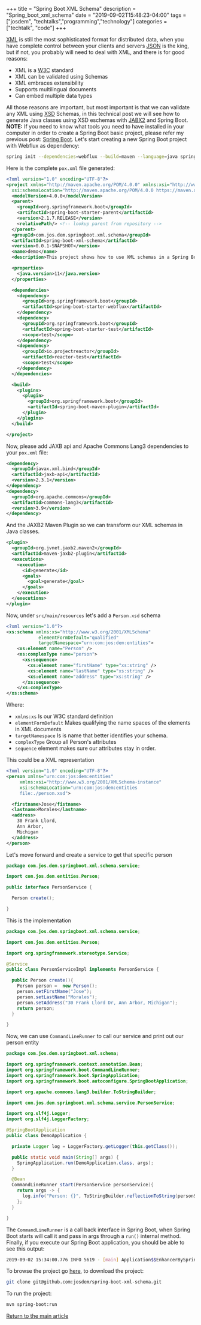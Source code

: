 +++
title =  "Spring Boot XML Schema"
description = "Spring_boot_xml_schema"
date = "2019-09-02T15:48:23-04:00"
tags = ["josdem", "techtalks","programming","technology"]
categories = ["techtalk", "code"]
+++

[XML](https://en.wikipedia.org/wiki/XML) is still the most sophisticated format for distributed data, when you have complete control between your clients and servers [JSON](https://en.wikipedia.org/wiki/JSON) is the king, but if not, you probably will need to deal with XML, and there is for good reasons:

* XML is a [W3C](https://en.wikipedia.org/wiki/World_Wide_Web_Consortium) standard
* XML can be validated using Schemas
* XML embraces extensibility
* Supports multilingual documents
* Can embed multiple data types

All those reasons are important, but most important is that we can validate any XML using [XSD](https://en.wikipedia.org/wiki/XML_Schema_(W3C)) Schemas, in this technical post we will see how to generate Java classes using XSD eschemas with [JABX2](https://github.com/highsource/maven-jaxb2-plugin/wiki) and Spring Boot. **NOTE:** If you need to know what tools you need to have installed in your computer in order to create a Spring Boot basic project, please refer my previous post: [Spring Boot](/techtalk/spring_boot). Let's start creating a new Spring Boot project with Webflux as dependency:

```bash
spring init --dependencies=webflux --build=maven --language=java spring-boot-xml-schema
```

Here is the complete `pox.xml` file generated:

```xml
<?xml version="1.0" encoding="UTF-8"?>
<project xmlns="http://maven.apache.org/POM/4.0.0" xmlns:xsi="http://www.w3.org/2001/XMLSchema-instance"
  xsi:schemaLocation="http://maven.apache.org/POM/4.0.0 https://maven.apache.org/xsd/maven-4.0.0.xsd">
  <modelVersion>4.0.0</modelVersion>
  <parent>
    <groupId>org.springframework.boot</groupId>
    <artifactId>spring-boot-starter-parent</artifactId>
    <version>2.1.7.RELEASE</version>
    <relativePath/> <!-- lookup parent from repository -->
  </parent>
  <groupId>com.jos.dem.springboot.xml.schema</groupId>
  <artifactId>spring-boot-xml-schema</artifactId>
  <version>0.0.1-SNAPSHOT</version>
  <name>demo</name>
  <description>This project shows how to use XML schemas in a Spring Boot application</description>

  <properties>
    <java.version>11</java.version>
  </properties>

  <dependencies>
    <dependency>
      <groupId>org.springframework.boot</groupId>
      <artifactId>spring-boot-starter-webflux</artifactId>
    </dependency>
    <dependency>
      <groupId>org.springframework.boot</groupId>
      <artifactId>spring-boot-starter-test</artifactId>
      <scope>test</scope>
    </dependency>
    <dependency>
      <groupId>io.projectreactor</groupId>
      <artifactId>reactor-test</artifactId>
      <scope>test</scope>
    </dependency>
  </dependencies>

  <build>
    <plugins>
      <plugin>
        <groupId>org.springframework.boot</groupId>
        <artifactId>spring-boot-maven-plugin</artifactId>
      </plugin>
    </plugins>
  </build>

</project>
```

Now, please add JAXB api and Apache Commons Lang3 dependencies to your `pox.xml` file:

```xml
<dependency>
  <groupId>javax.xml.bind</groupId>
  <artifactId>jaxb-api</artifactId>
  <version>2.3.1</version>
</dependency>
<dependency>
  <groupId>org.apache.commons</groupId>
  <artifactId>commons-lang3</artifactId>
  <version>3.9</version>
</dependency>
```

And the JAXB2 Maven Plugin so we can transform our XML schemas in Java classes.

```xml
<plugin>
  <groupId>org.jvnet.jaxb2.maven2</groupId>
  <artifactId>maven-jaxb2-plugin</artifactId>
  <executions>
    <execution>
      <id>generate</id>
      <goals>
        <goal>generate</goal>
      </goals>
    </execution>
  </executions>
</plugin>
```

Now, under `src/main/resources` let's add a `Person.xsd` schema

```xml
<?xml version="1.0"?>
<xs:schema xmlns:xs="http://www.w3.org/2001/XMLSchema"
            elementFormDefault="qualified"
            targetNamespace="urn:com:jos:dem:entities">
    <xs:element name="Person" />
    <xs:complexType name="person">
      <xs:sequence>
        <xs:element name="firstName" type="xs:string" />
        <xs:element name="lastName" type="xs:string" />
        <xs:element name="address" type="xs:string" />
      </xs:sequence>
    </xs:complexType>
</xs:schema>
```

Where:

* `xmlns:xs` Is our W3C standard definition
* `elementFormDefault` Makes qualifying the name spaces of the elements in XML documents
* `targetNamespace` Is is name that better identifies your schema.
* `complexType` Group all Person's attributes
* `sequence` element makes sure our attributes stay in order.

This could be a XML representation

```xml
<?xml version="1.0" encoding="UTF-8"?>
<person xmlns="urn:com:jos:dem:entities"
     xmlns:xsi="http://www.w3.org/2001/XMLSchema-instance"
     xsi:schemaLocation="urn:com:jos:dem:entities
     file:./person.xsd">

  <firstname>Jose</fistname>
  <lastname>Morales</lastname>
  <address>
    30 Frank Llord,
    Ann Arbor,
    Michigan
  </address>
</person>
```

Let's move forward and create a service to get that specific person


```java
package com.jos.dem.springboot.xml.schema.service;

import com.jos.dem.entities.Person;

public interface PersonService {

  Person create();

}
```

This is the implementation

```java
package com.jos.dem.springboot.xml.schema.service;

import com.jos.dem.entities.Person;

import org.springframework.stereotype.Service;

@Service
public class PersonServiceImpl implements PersonService {

  public Person create(){
    Person person =  new Person();
    person.setFirstName("Jose");
    person.setLastName("Morales");
    person.setAddress("30 Frank Llord Dr, Ann Arbor, Michigan");
    return person;
  }

}
```

Now, we can use `CommandLineRunner` to call our service and print out our person entity

```java
package com.jos.dem.springboot.xml.schema;

import org.springframework.context.annotation.Bean;
import org.springframework.boot.CommandLineRunner;
import org.springframework.boot.SpringApplication;
import org.springframework.boot.autoconfigure.SpringBootApplication;

import org.apache.commons.lang3.builder.ToStringBuilder;

import com.jos.dem.springboot.xml.schema.service.PersonService;

import org.slf4j.Logger;
import org.slf4j.LoggerFactory;

@SpringBootApplication
public class DemoApplication {

  private Logger log = LoggerFactory.getLogger(this.getClass());

  public static void main(String[] args) {
    SpringApplication.run(DemoApplication.class, args);
  }

  @Bean
  CommandLineRunner start(PersonService personService){
    return args -> {
      log.info("Person: {}", ToStringBuilder.reflectionToString(personService.create()));
    };
  }

}
```

The `CommandLineRunner` is a call back interface in Spring Boot, when Spring Boot starts will call it and pass in args through a `run()` internal method. Finally, if you execute our Spring Boot application, you should be able to see this output:

```bash
2019-09-02 15:34:00.776 INFO 5619 - [main] Application$$EnhancerBySpringCGLIB$$7416dabf : Person: com.jos.dem.entities.Person@3136695c[firstName=Jose,lastName=Morales,address=30 Frank Llord Dr, Ann Arbor, Michigan]
```

To browse the project go [here](https://github.com/josdem/spring-boot-xml-schema), to download the project:

```bash
git clone git@github.com:josdem/spring-boot-xml-schema.git
```

To run the project:

```bash
mvn spring-boot:run
```


[Return to the main article](/techtalk/spring#Spring_Boot_Reactive)
